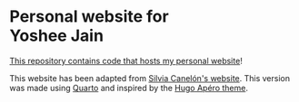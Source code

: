 # Personal website for<br>Yoshee Jain <a href='https://yosheejain.com'>

This repository contains code that hosts [my personal website](https://yosheejain.com)!

This website has been adapted from [Silvia Canelón's website](https://silviacanelon.com/). This version was made using [Quarto](https://quarto.org/) and inspired by the [Hugo Apéro theme](https://hugo-apero-docs.netlify.app/).